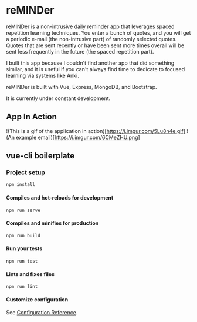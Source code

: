 # reMINDer
reMINDer is a non-intrusive daily reminder app that leverages spaced repetition learning techniques. You enter a bunch of quotes, and you will get a periodic e-mail (the non-intrusive part) of randomly selected quotes. Quotes that are sent recently or have been sent more times overall will be sent less frequently in the future (the spaced repetition part).

I built this app because I couldn't find another app that did something similar, and it is useful if you can't always find time to dedicate to focused learning via systems like Anki.

reMINDer is built with Vue, Express, MongoDB, and Bootstrap.

It is currently under constant development.

## App In Action
!(This is a gif of the application in action)[https://i.imgur.com/5Lu8n4e.gif]
!(An example email)[https://i.imgur.com/6CMeZHU.png]

## vue-cli boilerplate
### Project setup
```
npm install
```

#### Compiles and hot-reloads for development
```
npm run serve
```

#### Compiles and minifies for production
```
npm run build
```

#### Run your tests
```
npm run test
```

#### Lints and fixes files
```
npm run lint
```

#### Customize configuration
See [Configuration Reference](https://cli.vuejs.org/config/).
